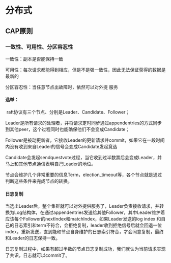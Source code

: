 # 分布式

## CAP原则

### 一致性、可用性、分区容忍性

一致性：副本是否能保持一致

可用性：每次请求都能得到相应，但是不是强一致性，因此无法保证获得的数据是最新的

分区容忍性：当任意节点出故障时，依然可以对外提 服务



#### 选举：

​		raft协议有三个节点、分别是Leader、Candidate、Follower；

​		Leader是所有请求的处理者，并将请求定时同步通过appendentries的方式同步到其他peer，这个过程同时也能确保他们不会变成Candidate；

​		Follower是被动更新者，它接收Leader的更新请求并commit，如果它在一段时间内没有收到来自Leader的信号会变成Candidate发起竞选

​		Candidate会发起sendquestvote过程，当它收到过半数票后会变成Leader，并马上和其他节点通信表明自己Leader的地位。

节点会维护几个非常重要的信息Term，election_timeout等，各个节点就是通过判断这些条件来完成节点的转换。

#### 日志复制

​		当选出Leader后，整个集群就可以对外提供服务了，Leader负责接收请求，并转换为Log结构体，在通过appendentries发送给其他Follower，其中Leader维护着应该每个Follower的nextIndex和matchIndex，如果Leader发送的log index 和自己的日志索引和term不符合，会拒绝复制，leader收到拒绝信号后就会回退一位index，重新发送，直到能和节点自身维护的日志索引符合，才会同意复制，最终和Leader的日志保持一致。

​		日志复制过程中，如果有超过半数的节点日志复制成功，我们就认为当前请求实现了共识，日志就可以commit了。

